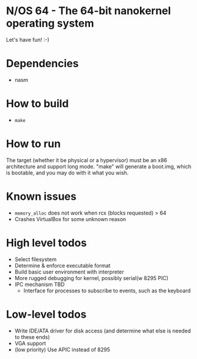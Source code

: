 N/OS 64 - The 64-bit nanokernel operating system
==

Let's have fun! :-)

Dependencies
==
  - nasm

How to build
==
  - `make`

How to run
==
  The target (whether it be physical or a hypervisor) must be an x86 architecture
  and support long mode. "make" will generate a boot.img, which is bootable, and
  you may do with it what you wish.

Known issues
==
  - `memory_alloc` does not work when rcx (blocks requested) > 64
  - Crashes VirtualBox for some unknown reason

High level todos
==
  - Select filesystem
  - Determine & enforce executable format
  - Build basic user environment with interpreter
  - More rugged debugging for kernel, possibly serial(w 8295 PIC)
  - IPC mechanism TBD
    - Interface for processes to subscribe to events, such as the keyboard

Low-level todos
==
  - Write IDE/ATA driver for disk access (and determine what else is needed to these ends)
  - VGA support
  - (low priority) Use APIC instead of 8295
